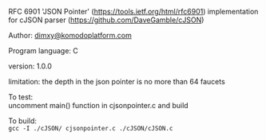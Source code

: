 RFC 6901 'JSON Pointer' (https://tools.ietf.org/html/rfc6901) implementation for cJSON parser (https://github.com/DaveGamble/cJSON)

Author: dimxy@komodoplatform.com

Program language: C

version: 1.0.0

limitation: the depth in the json pointer is no more than 64 faucets

To test:<br>
    uncomment main() function in cjsonpointer.c and build

To build:<br> 
    `gcc -I ./cJSON/ cjsonpointer.c ./cJSON/cJSON.c`
